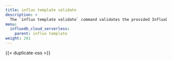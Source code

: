 ```yaml
---
title: influx template validate
description: >
  The `influx template validate` command validates the provided InfluxDB template.
menu:
  influxdb_cloud_serverless:
    parent: influx template
weight: 201
---
```


{{< duplicate-oss >}}
